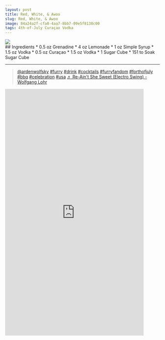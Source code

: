 ```yaml
--- 
layout: post
title: Red, White, & Awoo
slug: Red, White, & Awoo
image: 84a24a2f-cfa8-4aa7-8bb7-09e5f8138c00
tags: 4th-of-July Curaçao Vodka
---
```

<div class="drink-image-post"><img src="{{ site.cdn }}{{ page.image }}/public"></div>
## Ingredients
* 0.5 oz Grenadine
* 4 oz Lemonade
* 1 oz Simple Syrup
* 1.5 oz Vodka
* 0.5 oz Curaçao
* 1.5 oz Vodka
* 1 Sugar Cube
* 151 to Soak Sugar Cube

<hr>

<div class="drink-media">
<blockquote class="tiktok-embed" cite="https://www.tiktok.com/@ardenwolfsky/video/7116561612617780526" data-video-id="7116561612617780526" style="max-width: 605px;min-width: 325px;"> <section> <a target="_blank" title="@ardenwolfsky" href="https://www.tiktok.com/@ardenwolfsky?refer=embed" rel="noopener">@ardenwolfsky</a> <a title="furry" target="_blank" href="https://www.tiktok.com/tag/furry?refer=embed" rel="noopener">#furry</a> <a title="drink" target="_blank" href="https://www.tiktok.com/tag/drink?refer=embed" rel="noopener">#drink</a> <a title="cocktails" target="_blank" href="https://www.tiktok.com/tag/cocktails?refer=embed" rel="noopener">#cocktails</a> <a title="furryfandom" target="_blank" href="https://www.tiktok.com/tag/furryfandom?refer=embed" rel="noopener">#furryfandom</a> <a title="forthofjuly" target="_blank" href="https://www.tiktok.com/tag/forthofjuly?refer=embed" rel="noopener">#forthofjuly</a> <a title="bbq" target="_blank" href="https://www.tiktok.com/tag/bbq?refer=embed" rel="noopener">#bbq</a> <a title="celebration" target="_blank" href="https://www.tiktok.com/tag/celebration?refer=embed" rel="noopener">#celebration</a> <a title="usa" target="_blank" href="https://www.tiktok.com/tag/usa?refer=embed" rel="noopener">#usa</a> <a target="_blank" title="♬ Re-Ain't She Sweet (Electro Swing) - Wolfgang Lohr" href="https://www.tiktok.com/music/Re-Ain't-She-Sweet-Electro-Swing-6860210479415953410?refer=embed" rel="noopener">♬ Re-Ain't She Sweet (Electro Swing) - Wolfgang Lohr</a> </section> </blockquote> <script async="" src="https://www.tiktok.com/embed.js"></script>

<div class="youtube-iframe"><iframe width="451" height="801" src="https://www.youtube.com/embed/h0QXdhdwerM" title="" frameborder="0" allow="accelerometer; autoplay; clipboard-write; encrypted-media; gyroscope; picture-in-picture; web-share" allowfullscreen=""></iframe></div>
</div>
